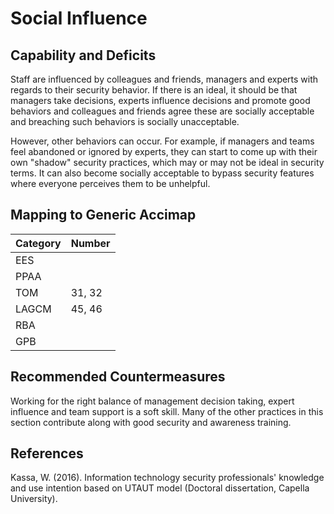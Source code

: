 # Social Influence

## Capability and Deficits

Staff are influenced by colleagues and friends, managers and experts with regards to their security behavior.  If there is an ideal, it should be that managers take decisions, 
experts influence decisions and promote good behaviors and colleagues and friends agree these are socially acceptable and breaching such behaviors is socially unacceptable.

However, other behaviors can occur.  For example, if managers and teams feel abandoned or ignored by experts, they can start to come up with their own "shadow" security 
practices, which may or may not be ideal in security terms.   It can also become socially acceptable to bypass security features where everyone perceives them to be
unhelpful.

## Mapping to Generic Accimap

|Category | Number |
| --- | --- |
|EES     |      |
|PPAA  | |
|TOM   | 31, 32|
|LAGCM | 45, 46|
|RBA   ||
|GPB   ||

## Recommended Countermeasures

Working for the right balance of management decision taking, expert influence and team support is a soft skill.  Many of the other practices in this section contribute along
with good security and awareness training.

## References
Kassa, W. (2016). Information technology security professionals' knowledge and use intention based on UTAUT model (Doctoral dissertation, Capella University).
